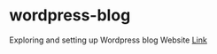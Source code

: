 # wordpress-blog
Exploring and setting up Wordpress blog
Website <a href='https://liveonce.tk/'>Link</a>
